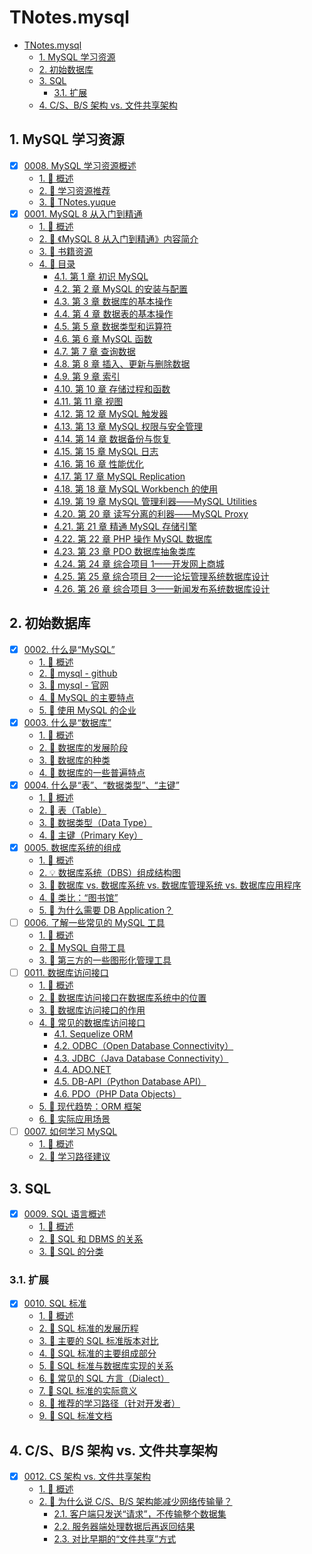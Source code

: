# TNotes.mysql

<!-- region:toc -->

- [TNotes.mysql](#tnotesmysql)
  - [1. MySQL 学习资源](#1-mysql-学习资源)
  - [2. 初始数据库](#2-初始数据库)
  - [3. SQL](#3-sql)
    - [3.1. 扩展](#31-扩展)
  - [4. C/S、B/S 架构 vs. 文件共享架构](#4-csbs-架构-vs-文件共享架构)

<!-- endregion:toc -->

## 1. MySQL 学习资源

- [x] [0008. MySQL 学习资源概述](https://github.com/Tdahuyou/TNotes.mysql/tree/main/notes/0008.%20MySQL%20%E5%AD%A6%E4%B9%A0%E8%B5%84%E6%BA%90%E6%A6%82%E8%BF%B0/README.md)
  - [1. 📝 概述](https://github.com/Tdahuyou/TNotes.mysql/tree/main/notes/0008.%20MySQL%20%E5%AD%A6%E4%B9%A0%E8%B5%84%E6%BA%90%E6%A6%82%E8%BF%B0/README.md#1--概述)
  - [2. 📒 学习资源推荐](https://github.com/Tdahuyou/TNotes.mysql/tree/main/notes/0008.%20MySQL%20%E5%AD%A6%E4%B9%A0%E8%B5%84%E6%BA%90%E6%A6%82%E8%BF%B0/README.md#2--学习资源推荐)
  - [3. 📒 TNotes.yuque](https://github.com/Tdahuyou/TNotes.mysql/tree/main/notes/0008.%20MySQL%20%E5%AD%A6%E4%B9%A0%E8%B5%84%E6%BA%90%E6%A6%82%E8%BF%B0/README.md#3--tnotesyuque)
- [x] [0001. MySQL 8 从入门到精通](https://github.com/Tdahuyou/TNotes.mysql/tree/main/notes/0001.%20MySQL%208%20%E4%BB%8E%E5%85%A5%E9%97%A8%E5%88%B0%E7%B2%BE%E9%80%9A/README.md)
  - [1. 📝 概述](https://github.com/Tdahuyou/TNotes.mysql/tree/main/notes/0001.%20MySQL%208%20%E4%BB%8E%E5%85%A5%E9%97%A8%E5%88%B0%E7%B2%BE%E9%80%9A/README.md#1--概述)
  - [2. 📝 《MySQL 8 从入门到精通》内容简介](https://github.com/Tdahuyou/TNotes.mysql/tree/main/notes/0001.%20MySQL%208%20%E4%BB%8E%E5%85%A5%E9%97%A8%E5%88%B0%E7%B2%BE%E9%80%9A/README.md#2--mysql-8-从入门到精通内容简介)
  - [3. 📂 书籍资源](https://github.com/Tdahuyou/TNotes.mysql/tree/main/notes/0001.%20MySQL%208%20%E4%BB%8E%E5%85%A5%E9%97%A8%E5%88%B0%E7%B2%BE%E9%80%9A/README.md#3--书籍资源)
  - [4. 📒 目录](https://github.com/Tdahuyou/TNotes.mysql/tree/main/notes/0001.%20MySQL%208%20%E4%BB%8E%E5%85%A5%E9%97%A8%E5%88%B0%E7%B2%BE%E9%80%9A/README.md#4--目录)
    - [4.1. 第 1 章 初识 MySQL](https://github.com/Tdahuyou/TNotes.mysql/tree/main/notes/0001.%20MySQL%208%20%E4%BB%8E%E5%85%A5%E9%97%A8%E5%88%B0%E7%B2%BE%E9%80%9A/README.md#41-第-1-章-初识-mysql)
    - [4.2. 第 2 章 MySQL 的安装与配置](https://github.com/Tdahuyou/TNotes.mysql/tree/main/notes/0001.%20MySQL%208%20%E4%BB%8E%E5%85%A5%E9%97%A8%E5%88%B0%E7%B2%BE%E9%80%9A/README.md#42-第-2-章-mysql-的安装与配置)
    - [4.3. 第 3 章 数据库的基本操作](https://github.com/Tdahuyou/TNotes.mysql/tree/main/notes/0001.%20MySQL%208%20%E4%BB%8E%E5%85%A5%E9%97%A8%E5%88%B0%E7%B2%BE%E9%80%9A/README.md#43-第-3-章-数据库的基本操作)
    - [4.4. 第 4 章 数据表的基本操作](https://github.com/Tdahuyou/TNotes.mysql/tree/main/notes/0001.%20MySQL%208%20%E4%BB%8E%E5%85%A5%E9%97%A8%E5%88%B0%E7%B2%BE%E9%80%9A/README.md#44-第-4-章-数据表的基本操作)
    - [4.5. 第 5 章 数据类型和运算符](https://github.com/Tdahuyou/TNotes.mysql/tree/main/notes/0001.%20MySQL%208%20%E4%BB%8E%E5%85%A5%E9%97%A8%E5%88%B0%E7%B2%BE%E9%80%9A/README.md#45-第-5-章-数据类型和运算符)
    - [4.6. 第 6 章 MySQL 函数](https://github.com/Tdahuyou/TNotes.mysql/tree/main/notes/0001.%20MySQL%208%20%E4%BB%8E%E5%85%A5%E9%97%A8%E5%88%B0%E7%B2%BE%E9%80%9A/README.md#46-第-6-章-mysql-函数)
    - [4.7. 第 7 章 查询数据](https://github.com/Tdahuyou/TNotes.mysql/tree/main/notes/0001.%20MySQL%208%20%E4%BB%8E%E5%85%A5%E9%97%A8%E5%88%B0%E7%B2%BE%E9%80%9A/README.md#47-第-7-章-查询数据)
    - [4.8. 第 8 章 插入、更新与删除数据](https://github.com/Tdahuyou/TNotes.mysql/tree/main/notes/0001.%20MySQL%208%20%E4%BB%8E%E5%85%A5%E9%97%A8%E5%88%B0%E7%B2%BE%E9%80%9A/README.md#48-第-8-章-插入更新与删除数据)
    - [4.9. 第 9 章 索引](https://github.com/Tdahuyou/TNotes.mysql/tree/main/notes/0001.%20MySQL%208%20%E4%BB%8E%E5%85%A5%E9%97%A8%E5%88%B0%E7%B2%BE%E9%80%9A/README.md#49-第-9-章-索引)
    - [4.10. 第 10 章 存储过程和函数](https://github.com/Tdahuyou/TNotes.mysql/tree/main/notes/0001.%20MySQL%208%20%E4%BB%8E%E5%85%A5%E9%97%A8%E5%88%B0%E7%B2%BE%E9%80%9A/README.md#410-第-10-章-存储过程和函数)
    - [4.11. 第 11 章 视图](https://github.com/Tdahuyou/TNotes.mysql/tree/main/notes/0001.%20MySQL%208%20%E4%BB%8E%E5%85%A5%E9%97%A8%E5%88%B0%E7%B2%BE%E9%80%9A/README.md#411-第-11-章-视图)
    - [4.12. 第 12 章 MySQL 触发器](https://github.com/Tdahuyou/TNotes.mysql/tree/main/notes/0001.%20MySQL%208%20%E4%BB%8E%E5%85%A5%E9%97%A8%E5%88%B0%E7%B2%BE%E9%80%9A/README.md#412-第-12-章-mysql-触发器)
    - [4.13. 第 13 章 MySQL 权限与安全管理](https://github.com/Tdahuyou/TNotes.mysql/tree/main/notes/0001.%20MySQL%208%20%E4%BB%8E%E5%85%A5%E9%97%A8%E5%88%B0%E7%B2%BE%E9%80%9A/README.md#413-第-13-章-mysql-权限与安全管理)
    - [4.14. 第 14 章 数据备份与恢复](https://github.com/Tdahuyou/TNotes.mysql/tree/main/notes/0001.%20MySQL%208%20%E4%BB%8E%E5%85%A5%E9%97%A8%E5%88%B0%E7%B2%BE%E9%80%9A/README.md#414-第-14-章-数据备份与恢复)
    - [4.15. 第 15 章 MySQL 日志](https://github.com/Tdahuyou/TNotes.mysql/tree/main/notes/0001.%20MySQL%208%20%E4%BB%8E%E5%85%A5%E9%97%A8%E5%88%B0%E7%B2%BE%E9%80%9A/README.md#415-第-15-章-mysql-日志)
    - [4.16. 第 16 章 性能优化](https://github.com/Tdahuyou/TNotes.mysql/tree/main/notes/0001.%20MySQL%208%20%E4%BB%8E%E5%85%A5%E9%97%A8%E5%88%B0%E7%B2%BE%E9%80%9A/README.md#416-第-16-章-性能优化)
    - [4.17. 第 17 章 MySQL Replication](https://github.com/Tdahuyou/TNotes.mysql/tree/main/notes/0001.%20MySQL%208%20%E4%BB%8E%E5%85%A5%E9%97%A8%E5%88%B0%E7%B2%BE%E9%80%9A/README.md#417-第-17-章-mysql-replication)
    - [4.18. 第 18 章 MySQL Workbench 的使用](https://github.com/Tdahuyou/TNotes.mysql/tree/main/notes/0001.%20MySQL%208%20%E4%BB%8E%E5%85%A5%E9%97%A8%E5%88%B0%E7%B2%BE%E9%80%9A/README.md#418-第-18-章-mysql-workbench-的使用)
    - [4.19. 第 19 章 MySQL 管理利器——MySQL Utilities](https://github.com/Tdahuyou/TNotes.mysql/tree/main/notes/0001.%20MySQL%208%20%E4%BB%8E%E5%85%A5%E9%97%A8%E5%88%B0%E7%B2%BE%E9%80%9A/README.md#419-第-19-章-mysql-管理利器mysql-utilities)
    - [4.20. 第 20 章 读写分离的利器——MySQL Proxy](https://github.com/Tdahuyou/TNotes.mysql/tree/main/notes/0001.%20MySQL%208%20%E4%BB%8E%E5%85%A5%E9%97%A8%E5%88%B0%E7%B2%BE%E9%80%9A/README.md#420-第-20-章-读写分离的利器mysql-proxy)
    - [4.21. 第 21 章 精通 MySQL 存储引擎](https://github.com/Tdahuyou/TNotes.mysql/tree/main/notes/0001.%20MySQL%208%20%E4%BB%8E%E5%85%A5%E9%97%A8%E5%88%B0%E7%B2%BE%E9%80%9A/README.md#421-第-21-章-精通-mysql-存储引擎)
    - [4.22. 第 22 章 PHP 操作 MySQL 数据库](https://github.com/Tdahuyou/TNotes.mysql/tree/main/notes/0001.%20MySQL%208%20%E4%BB%8E%E5%85%A5%E9%97%A8%E5%88%B0%E7%B2%BE%E9%80%9A/README.md#422-第-22-章-php-操作-mysql-数据库)
    - [4.23. 第 23 章 PDO 数据库抽象类库](https://github.com/Tdahuyou/TNotes.mysql/tree/main/notes/0001.%20MySQL%208%20%E4%BB%8E%E5%85%A5%E9%97%A8%E5%88%B0%E7%B2%BE%E9%80%9A/README.md#423-第-23-章-pdo-数据库抽象类库)
    - [4.24. 第 24 章 综合项目 1——开发网上商城](https://github.com/Tdahuyou/TNotes.mysql/tree/main/notes/0001.%20MySQL%208%20%E4%BB%8E%E5%85%A5%E9%97%A8%E5%88%B0%E7%B2%BE%E9%80%9A/README.md#424-第-24-章-综合项目-1开发网上商城)
    - [4.25. 第 25 章 综合项目 2——论坛管理系统数据库设计](https://github.com/Tdahuyou/TNotes.mysql/tree/main/notes/0001.%20MySQL%208%20%E4%BB%8E%E5%85%A5%E9%97%A8%E5%88%B0%E7%B2%BE%E9%80%9A/README.md#425-第-25-章-综合项目-2论坛管理系统数据库设计)
    - [4.26. 第 26 章 综合项目 3——新闻发布系统数据库设计](https://github.com/Tdahuyou/TNotes.mysql/tree/main/notes/0001.%20MySQL%208%20%E4%BB%8E%E5%85%A5%E9%97%A8%E5%88%B0%E7%B2%BE%E9%80%9A/README.md#426-第-26-章-综合项目-3新闻发布系统数据库设计)

## 2. 初始数据库

- [x] [0002. 什么是“MySQL”](https://github.com/Tdahuyou/TNotes.mysql/tree/main/notes/0002.%20%E4%BB%80%E4%B9%88%E6%98%AF%E2%80%9CMySQL%E2%80%9D/README.md)
  - [1. 📝 概述](https://github.com/Tdahuyou/TNotes.mysql/tree/main/notes/0002.%20%E4%BB%80%E4%B9%88%E6%98%AF%E2%80%9CMySQL%E2%80%9D/README.md#1--概述)
  - [2. 🔗 mysql - github](https://github.com/Tdahuyou/TNotes.mysql/tree/main/notes/0002.%20%E4%BB%80%E4%B9%88%E6%98%AF%E2%80%9CMySQL%E2%80%9D/README.md#2--mysql---github)
  - [3. 🔗 mysql - 官网](https://github.com/Tdahuyou/TNotes.mysql/tree/main/notes/0002.%20%E4%BB%80%E4%B9%88%E6%98%AF%E2%80%9CMySQL%E2%80%9D/README.md#3--mysql---官网)
  - [4. 📒 MySQL 的主要特点](https://github.com/Tdahuyou/TNotes.mysql/tree/main/notes/0002.%20%E4%BB%80%E4%B9%88%E6%98%AF%E2%80%9CMySQL%E2%80%9D/README.md#4--mysql-的主要特点)
  - [5. 📒 使用 MySQL 的企业](https://github.com/Tdahuyou/TNotes.mysql/tree/main/notes/0002.%20%E4%BB%80%E4%B9%88%E6%98%AF%E2%80%9CMySQL%E2%80%9D/README.md#5--使用-mysql-的企业)
- [x] [0003. 什么是“数据库”](https://github.com/Tdahuyou/TNotes.mysql/tree/main/notes/0003.%20%E4%BB%80%E4%B9%88%E6%98%AF%E2%80%9C%E6%95%B0%E6%8D%AE%E5%BA%93%E2%80%9D/README.md)
  - [1. 📝 概述](https://github.com/Tdahuyou/TNotes.mysql/tree/main/notes/0003.%20%E4%BB%80%E4%B9%88%E6%98%AF%E2%80%9C%E6%95%B0%E6%8D%AE%E5%BA%93%E2%80%9D/README.md#1--概述)
  - [2. 📒 数据库的发展阶段](https://github.com/Tdahuyou/TNotes.mysql/tree/main/notes/0003.%20%E4%BB%80%E4%B9%88%E6%98%AF%E2%80%9C%E6%95%B0%E6%8D%AE%E5%BA%93%E2%80%9D/README.md#2--数据库的发展阶段)
  - [3. 📒 数据库的种类](https://github.com/Tdahuyou/TNotes.mysql/tree/main/notes/0003.%20%E4%BB%80%E4%B9%88%E6%98%AF%E2%80%9C%E6%95%B0%E6%8D%AE%E5%BA%93%E2%80%9D/README.md#3--数据库的种类)
  - [4. 📒 数据库的一些普遍特点](https://github.com/Tdahuyou/TNotes.mysql/tree/main/notes/0003.%20%E4%BB%80%E4%B9%88%E6%98%AF%E2%80%9C%E6%95%B0%E6%8D%AE%E5%BA%93%E2%80%9D/README.md#4--数据库的一些普遍特点)
- [x] [0004. 什么是“表”、“数据类型”、“主键”](https://github.com/Tdahuyou/TNotes.mysql/tree/main/notes/0004.%20%E4%BB%80%E4%B9%88%E6%98%AF%E2%80%9C%E8%A1%A8%E2%80%9D%E3%80%81%E2%80%9C%E6%95%B0%E6%8D%AE%E7%B1%BB%E5%9E%8B%E2%80%9D%E3%80%81%E2%80%9C%E4%B8%BB%E9%94%AE%E2%80%9D/README.md)
  - [1. 📝 概述](https://github.com/Tdahuyou/TNotes.mysql/tree/main/notes/0004.%20%E4%BB%80%E4%B9%88%E6%98%AF%E2%80%9C%E8%A1%A8%E2%80%9D%E3%80%81%E2%80%9C%E6%95%B0%E6%8D%AE%E7%B1%BB%E5%9E%8B%E2%80%9D%E3%80%81%E2%80%9C%E4%B8%BB%E9%94%AE%E2%80%9D/README.md#1--概述)
  - [2. 📒 表（Table）](https://github.com/Tdahuyou/TNotes.mysql/tree/main/notes/0004.%20%E4%BB%80%E4%B9%88%E6%98%AF%E2%80%9C%E8%A1%A8%E2%80%9D%E3%80%81%E2%80%9C%E6%95%B0%E6%8D%AE%E7%B1%BB%E5%9E%8B%E2%80%9D%E3%80%81%E2%80%9C%E4%B8%BB%E9%94%AE%E2%80%9D/README.md#2--表table)
  - [3. 📒 数据类型（Data Type）](https://github.com/Tdahuyou/TNotes.mysql/tree/main/notes/0004.%20%E4%BB%80%E4%B9%88%E6%98%AF%E2%80%9C%E8%A1%A8%E2%80%9D%E3%80%81%E2%80%9C%E6%95%B0%E6%8D%AE%E7%B1%BB%E5%9E%8B%E2%80%9D%E3%80%81%E2%80%9C%E4%B8%BB%E9%94%AE%E2%80%9D/README.md#3--数据类型data-type)
  - [4. 📒 主键（Primary Key）](https://github.com/Tdahuyou/TNotes.mysql/tree/main/notes/0004.%20%E4%BB%80%E4%B9%88%E6%98%AF%E2%80%9C%E8%A1%A8%E2%80%9D%E3%80%81%E2%80%9C%E6%95%B0%E6%8D%AE%E7%B1%BB%E5%9E%8B%E2%80%9D%E3%80%81%E2%80%9C%E4%B8%BB%E9%94%AE%E2%80%9D/README.md#4--主键primary-key)
- [x] [0005. 数据库系统的组成](https://github.com/Tdahuyou/TNotes.mysql/tree/main/notes/0005.%20%E6%95%B0%E6%8D%AE%E5%BA%93%E7%B3%BB%E7%BB%9F%E7%9A%84%E7%BB%84%E6%88%90/README.md)
  - [1. 📝 概述](https://github.com/Tdahuyou/TNotes.mysql/tree/main/notes/0005.%20%E6%95%B0%E6%8D%AE%E5%BA%93%E7%B3%BB%E7%BB%9F%E7%9A%84%E7%BB%84%E6%88%90/README.md#1--概述)
  - [2. 💡 数据库系统（DBS）组成结构图](https://github.com/Tdahuyou/TNotes.mysql/tree/main/notes/0005.%20%E6%95%B0%E6%8D%AE%E5%BA%93%E7%B3%BB%E7%BB%9F%E7%9A%84%E7%BB%84%E6%88%90/README.md#2--数据库系统dbs组成结构图)
  - [3. 📒 数据库 vs. 数据库系统 vs. 数据库管理系统 vs. 数据库应用程序](https://github.com/Tdahuyou/TNotes.mysql/tree/main/notes/0005.%20%E6%95%B0%E6%8D%AE%E5%BA%93%E7%B3%BB%E7%BB%9F%E7%9A%84%E7%BB%84%E6%88%90/README.md#3--数据库-vs-数据库系统-vs-数据库管理系统-vs-数据库应用程序)
  - [4. 📒 类比：“图书馆”](https://github.com/Tdahuyou/TNotes.mysql/tree/main/notes/0005.%20%E6%95%B0%E6%8D%AE%E5%BA%93%E7%B3%BB%E7%BB%9F%E7%9A%84%E7%BB%84%E6%88%90/README.md#4--类比图书馆)
  - [5. 🤔 为什么需要 DB Application？](https://github.com/Tdahuyou/TNotes.mysql/tree/main/notes/0005.%20%E6%95%B0%E6%8D%AE%E5%BA%93%E7%B3%BB%E7%BB%9F%E7%9A%84%E7%BB%84%E6%88%90/README.md#5--为什么需要-db-application)
- [ ] [0006. 了解一些常见的 MySQL 工具](https://github.com/Tdahuyou/TNotes.mysql/tree/main/notes/0006.%20%E4%BA%86%E8%A7%A3%E4%B8%80%E4%BA%9B%E5%B8%B8%E8%A7%81%E7%9A%84%20MySQL%20%E5%B7%A5%E5%85%B7/README.md)
  - [1. 📝 概述](https://github.com/Tdahuyou/TNotes.mysql/tree/main/notes/0006.%20%E4%BA%86%E8%A7%A3%E4%B8%80%E4%BA%9B%E5%B8%B8%E8%A7%81%E7%9A%84%20MySQL%20%E5%B7%A5%E5%85%B7/README.md#1--概述)
  - [2. 📒 MySQL 自带工具](https://github.com/Tdahuyou/TNotes.mysql/tree/main/notes/0006.%20%E4%BA%86%E8%A7%A3%E4%B8%80%E4%BA%9B%E5%B8%B8%E8%A7%81%E7%9A%84%20MySQL%20%E5%B7%A5%E5%85%B7/README.md#2--mysql-自带工具)
  - [3. 📒 第三方的一些图形化管理工具](https://github.com/Tdahuyou/TNotes.mysql/tree/main/notes/0006.%20%E4%BA%86%E8%A7%A3%E4%B8%80%E4%BA%9B%E5%B8%B8%E8%A7%81%E7%9A%84%20MySQL%20%E5%B7%A5%E5%85%B7/README.md#3--第三方的一些图形化管理工具)
- [ ] [0011. 数据库访问接口](https://github.com/Tdahuyou/TNotes.mysql/tree/main/notes/0011.%20%E6%95%B0%E6%8D%AE%E5%BA%93%E8%AE%BF%E9%97%AE%E6%8E%A5%E5%8F%A3/README.md)
  - [1. 📝 概述](https://github.com/Tdahuyou/TNotes.mysql/tree/main/notes/0011.%20%E6%95%B0%E6%8D%AE%E5%BA%93%E8%AE%BF%E9%97%AE%E6%8E%A5%E5%8F%A3/README.md#1--概述)
  - [2. 📒 数据库访问接口在数据库系统中的位置](https://github.com/Tdahuyou/TNotes.mysql/tree/main/notes/0011.%20%E6%95%B0%E6%8D%AE%E5%BA%93%E8%AE%BF%E9%97%AE%E6%8E%A5%E5%8F%A3/README.md#2--数据库访问接口在数据库系统中的位置)
  - [3. 📒 数据库访问接口的作用](https://github.com/Tdahuyou/TNotes.mysql/tree/main/notes/0011.%20%E6%95%B0%E6%8D%AE%E5%BA%93%E8%AE%BF%E9%97%AE%E6%8E%A5%E5%8F%A3/README.md#3--数据库访问接口的作用)
  - [4. 📒 常见的数据库访问接口](https://github.com/Tdahuyou/TNotes.mysql/tree/main/notes/0011.%20%E6%95%B0%E6%8D%AE%E5%BA%93%E8%AE%BF%E9%97%AE%E6%8E%A5%E5%8F%A3/README.md#4--常见的数据库访问接口)
    - [4.1. Sequelize ORM](https://github.com/Tdahuyou/TNotes.mysql/tree/main/notes/0011.%20%E6%95%B0%E6%8D%AE%E5%BA%93%E8%AE%BF%E9%97%AE%E6%8E%A5%E5%8F%A3/README.md#41-sequelize-orm)
    - [4.2. ODBC（Open Database Connectivity）](https://github.com/Tdahuyou/TNotes.mysql/tree/main/notes/0011.%20%E6%95%B0%E6%8D%AE%E5%BA%93%E8%AE%BF%E9%97%AE%E6%8E%A5%E5%8F%A3/README.md#42-odbcopen-database-connectivity)
    - [4.3. JDBC（Java Database Connectivity）](https://github.com/Tdahuyou/TNotes.mysql/tree/main/notes/0011.%20%E6%95%B0%E6%8D%AE%E5%BA%93%E8%AE%BF%E9%97%AE%E6%8E%A5%E5%8F%A3/README.md#43-jdbcjava-database-connectivity)
    - [4.4. ADO.NET](https://github.com/Tdahuyou/TNotes.mysql/tree/main/notes/0011.%20%E6%95%B0%E6%8D%AE%E5%BA%93%E8%AE%BF%E9%97%AE%E6%8E%A5%E5%8F%A3/README.md#44-adonet)
    - [4.5. DB-API（Python Database API）](https://github.com/Tdahuyou/TNotes.mysql/tree/main/notes/0011.%20%E6%95%B0%E6%8D%AE%E5%BA%93%E8%AE%BF%E9%97%AE%E6%8E%A5%E5%8F%A3/README.md#45-db-apipython-database-api)
    - [4.6. PDO（PHP Data Objects）](https://github.com/Tdahuyou/TNotes.mysql/tree/main/notes/0011.%20%E6%95%B0%E6%8D%AE%E5%BA%93%E8%AE%BF%E9%97%AE%E6%8E%A5%E5%8F%A3/README.md#46-pdophp-data-objects)
  - [5. 📒 现代趋势：ORM 框架](https://github.com/Tdahuyou/TNotes.mysql/tree/main/notes/0011.%20%E6%95%B0%E6%8D%AE%E5%BA%93%E8%AE%BF%E9%97%AE%E6%8E%A5%E5%8F%A3/README.md#5--现代趋势orm-框架)
  - [6. 📒 实际应用场景](https://github.com/Tdahuyou/TNotes.mysql/tree/main/notes/0011.%20%E6%95%B0%E6%8D%AE%E5%BA%93%E8%AE%BF%E9%97%AE%E6%8E%A5%E5%8F%A3/README.md#6--实际应用场景)
- [ ] [0007. 如何学习 MySQL](https://github.com/Tdahuyou/TNotes.mysql/tree/main/notes/0007.%20%E5%A6%82%E4%BD%95%E5%AD%A6%E4%B9%A0%20MySQL/README.md)
  - [1. 📝 概述](https://github.com/Tdahuyou/TNotes.mysql/tree/main/notes/0007.%20%E5%A6%82%E4%BD%95%E5%AD%A6%E4%B9%A0%20MySQL/README.md#1--概述)
  - [2. 📒 学习路径建议](https://github.com/Tdahuyou/TNotes.mysql/tree/main/notes/0007.%20%E5%A6%82%E4%BD%95%E5%AD%A6%E4%B9%A0%20MySQL/README.md#2--学习路径建议)

## 3. SQL

- [x] [0009. SQL 语言概述](https://github.com/Tdahuyou/TNotes.mysql/tree/main/notes/0009.%20SQL%20%E8%AF%AD%E8%A8%80%E6%A6%82%E8%BF%B0/README.md)
  - [1. 📝 概述](https://github.com/Tdahuyou/TNotes.mysql/tree/main/notes/0009.%20SQL%20%E8%AF%AD%E8%A8%80%E6%A6%82%E8%BF%B0/README.md#1--概述)
  - [2. 📒 SQL 和 DBMS 的关系](https://github.com/Tdahuyou/TNotes.mysql/tree/main/notes/0009.%20SQL%20%E8%AF%AD%E8%A8%80%E6%A6%82%E8%BF%B0/README.md#2--sql-和-dbms-的关系)
  - [3. 📒 SQL 的分类](https://github.com/Tdahuyou/TNotes.mysql/tree/main/notes/0009.%20SQL%20%E8%AF%AD%E8%A8%80%E6%A6%82%E8%BF%B0/README.md#3--sql-的分类)

### 3.1. 扩展

- [x] [0010. SQL 标准](https://github.com/Tdahuyou/TNotes.mysql/tree/main/notes/0010.%20SQL%20%E6%A0%87%E5%87%86/README.md)
  - [1. 📝 概述](https://github.com/Tdahuyou/TNotes.mysql/tree/main/notes/0010.%20SQL%20%E6%A0%87%E5%87%86/README.md#1--概述)
  - [2. 📒 SQL 标准的发展历程](https://github.com/Tdahuyou/TNotes.mysql/tree/main/notes/0010.%20SQL%20%E6%A0%87%E5%87%86/README.md#2--sql-标准的发展历程)
  - [3. 📒 主要的 SQL 标准版本对比](https://github.com/Tdahuyou/TNotes.mysql/tree/main/notes/0010.%20SQL%20%E6%A0%87%E5%87%86/README.md#3--主要的-sql-标准版本对比)
  - [4. 📒 SQL 标准的主要组成部分](https://github.com/Tdahuyou/TNotes.mysql/tree/main/notes/0010.%20SQL%20%E6%A0%87%E5%87%86/README.md#4--sql-标准的主要组成部分)
  - [5. 📒 SQL 标准与数据库实现的关系](https://github.com/Tdahuyou/TNotes.mysql/tree/main/notes/0010.%20SQL%20%E6%A0%87%E5%87%86/README.md#5--sql-标准与数据库实现的关系)
  - [6. 📒 常见的 SQL 方言（Dialect）](https://github.com/Tdahuyou/TNotes.mysql/tree/main/notes/0010.%20SQL%20%E6%A0%87%E5%87%86/README.md#6--常见的-sql-方言dialect)
  - [7. 📒 SQL 标准的实际意义](https://github.com/Tdahuyou/TNotes.mysql/tree/main/notes/0010.%20SQL%20%E6%A0%87%E5%87%86/README.md#7--sql-标准的实际意义)
  - [8. 📒 推荐的学习路径（针对开发者）](https://github.com/Tdahuyou/TNotes.mysql/tree/main/notes/0010.%20SQL%20%E6%A0%87%E5%87%86/README.md#8--推荐的学习路径针对开发者)
  - [9. 🔗 SQL 标准文档](https://github.com/Tdahuyou/TNotes.mysql/tree/main/notes/0010.%20SQL%20%E6%A0%87%E5%87%86/README.md#9--sql-标准文档)

## 4. C/S、B/S 架构 vs. 文件共享架构

- [x] [0012. CS 架构 vs. 文件共享架构](https://github.com/Tdahuyou/TNotes.mysql/tree/main/notes/0012.%20CS%20%E6%9E%B6%E6%9E%84%20vs.%20%E6%96%87%E4%BB%B6%E5%85%B1%E4%BA%AB%E6%9E%B6%E6%9E%84/README.md)
  - [1. 📝 概述](https://github.com/Tdahuyou/TNotes.mysql/tree/main/notes/0012.%20CS%20%E6%9E%B6%E6%9E%84%20vs.%20%E6%96%87%E4%BB%B6%E5%85%B1%E4%BA%AB%E6%9E%B6%E6%9E%84/README.md#1--概述)
  - [2. 🤔 为什么说 C/S、B/S 架构能减少网络传输量？](https://github.com/Tdahuyou/TNotes.mysql/tree/main/notes/0012.%20CS%20%E6%9E%B6%E6%9E%84%20vs.%20%E6%96%87%E4%BB%B6%E5%85%B1%E4%BA%AB%E6%9E%B6%E6%9E%84/README.md#2--为什么说-csbs-架构能减少网络传输量)
    - [2.1. 客户端只发送“请求”，不传输整个数据集](https://github.com/Tdahuyou/TNotes.mysql/tree/main/notes/0012.%20CS%20%E6%9E%B6%E6%9E%84%20vs.%20%E6%96%87%E4%BB%B6%E5%85%B1%E4%BA%AB%E6%9E%B6%E6%9E%84/README.md#21-客户端只发送请求不传输整个数据集)
    - [2.2. 服务器端处理数据后再返回结果](https://github.com/Tdahuyou/TNotes.mysql/tree/main/notes/0012.%20CS%20%E6%9E%B6%E6%9E%84%20vs.%20%E6%96%87%E4%BB%B6%E5%85%B1%E4%BA%AB%E6%9E%B6%E6%9E%84/README.md#22-服务器端处理数据后再返回结果)
    - [2.3. 对比早期的“文件共享”方式](https://github.com/Tdahuyou/TNotes.mysql/tree/main/notes/0012.%20CS%20%E6%9E%B6%E6%9E%84%20vs.%20%E6%96%87%E4%BB%B6%E5%85%B1%E4%BA%AB%E6%9E%B6%E6%9E%84/README.md#23-对比早期的文件共享方式)
